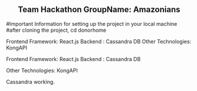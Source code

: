 <p align="center">
  <h2 align="center">Team Hackathon GroupName: Amazonians</h2>
</p>


#Important Information for setting up the project in your local machine
#after cloning the project, cd donorhome

Frontend Framework: React.js
Backend : Cassandra DB
Other Technologies: KongAPI <br />



Frontend Framework: React.js
Backend : Cassandra DB

Other Technologies: KongAPI
 
Cassandra working.
